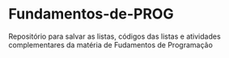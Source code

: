 # Fundamentos-de-PROG
Repositório para salvar as listas, códigos das listas e atividades complementares da matéria de Fudamentos de Programação
